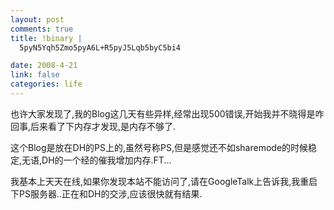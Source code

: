 ```yaml
--- 
layout: post
comments: true
title: !binary |
  5pyN5Yqh5Zmo5pyA6L+R5pyJ5Lqb5byC5bi4

date: 2008-4-21
link: false
categories: life
---
```

<p>也许大家发现了,我的Blog这几天有些异样,经常出现500错误,开始我并不晓得是咋回事,后来看了下内存才发现,是内存不够了.</p>
<p>这个Blog是放在DH的PS上的,虽然号称PS,但是感觉还不如sharemode的时候稳定,无语,DH的一个经的催我增加内存.FT...</p>
<p>我基本上天天在线,如果你发现本站不能访问了,请在GoogleTalk上告诉我,我重启下PS服务器..正在和DH的交涉,应该很快就有结果.</p>
<p>&nbsp;</p>
